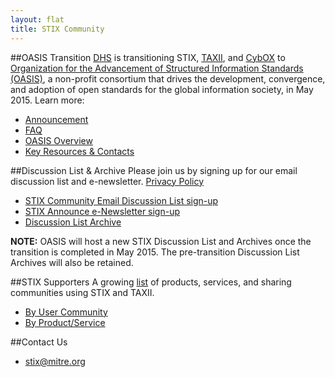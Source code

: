 ```yaml
---
layout: flat
title: STIX Community
---
```



##OASIS Transition
[DHS](http://www.dhs.gov/office-cybersecurity-and-communications/) is transitioning STIX, [TAXII](https://github.com/TAXIIProject/), and [CybOX](https://github.com/CybOXProject/) to [Organization for the Advancement of Structured Information Standards (OASIS)](https://www.oasis-open.org/), a non-profit consortium that drives the development, convergence, and adoption of open standards for the global information society, in May 2015. Learn more:

* [Announcement](http://stixproject.tumblr.com/post/117006597637/dhs-leads-effort-to-transition-automated)
* [FAQ](https://stixproject.github.io/oasis-faq.pdf)
* [OASIS Overview](https://stixproject.github.io/stix-at-oasis.pdf)
* [Key Resources & Contacts](https://stixproject.github.io/oasis-cti-info.html)

##Discussion List & Archive
Please join us by signing up for our email discussion list and e-newsletter. [Privacy Policy](https://stix.mitre.org/about/privacy_policy.html)

* [STIX Community Email Discussion List sign-up](http://stix.mitre.org/community/registration.html)
* [STIX Announce e-Newsletter sign-up](http://stix.mitre.org/community/registration.html)
* [Discussion List Archive](http://making-security-measurable.1364806.n2.nabble.com/STIX-Discussion-List-f7579090.html)

**NOTE:** OASIS will host a new STIX Discussion List and Archives once the transition is completed in May 2015. The pre-transition Discussion List Archives will also be retained. 

##STIX Supporters
A growing [list](http://stixproject.github.io/supporters/) of products, services, and sharing communities using STIX and TAXII.

* [By User Community](http://stixproject.github.io/supporters/#user-communities)
* [By Product/Service](http://stixproject.github.io/supporters/#products-and-services)

##Contact Us
* [stix@mitre.org](mailto:stix@mitre.org)
